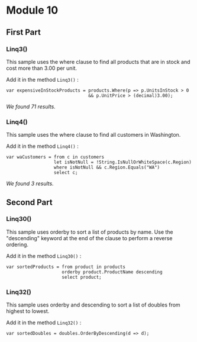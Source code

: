 ﻿# Module 10

## First Part

### Linq3()

This sample uses the where clause to find all products that are in stock and cost more than 3.00 per unit.

Add it in the method `Linq3()` :

    var expensiveInStockProducts = products.Where(p => p.UnitsInStock > 0
                                   && p.UnitPrice > (decimal)3.00);

*We found 71 results.*

### Linq4()

This sample uses the where clause to find all customers in Washington.

Add it in the method `Linq4()` :
		
    var waCustomers = from c in customers
    	              let isNotNull = !String.IsNullOrWhiteSpace(c.Region)
    	              where isNotNull && c.Region.Equals("WA")
    	              select c;

*We found 3 results.*

## Second Part


### Linq30()

This sample uses orderby to sort a list of products by name. Use the "descending" keyword at the end of the clause to perform a reverse ordering.

Add it in the method `Linq30()` :

    var sortedProducts = from product in products
                         orderby product.ProductName descending
                         select product;

### Linq32()

This sample uses orderby and descending to sort a list of doubles from highest to lowest.

Add it in the method `Linq32()` :
	
    var sortedDoubles = doubles.OrderByDescending(d => d);
